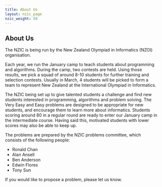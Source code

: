 ```yaml
---
title: About Us
layout: nzic_page
nzic_weight: 50
---
```


## About Us

The NZIC is being run by the New Zealand Olympiad in Informatics (NZOI) organisation.

Each year, we run the January camp to teach students about programming and algorithms. During the camp, two contests are held. Using those results, we pick a squad of around 8-10 students for further training and selection contests. Usually in March, 4 students will be picked to form a team to represent New Zealand at the International Olympiad in Informatics.

The NZIC being set up to give talented students a challenge and find new students interested in programming, algorithms and problem solving. The Very Easy and Easy problems are designed to be appropriate for new students, and encourage them to learn more about informatics. Students scoring around 80 in a regular round are ready to enter our January camp in the intermediate course. Having said this, motivated students with lower scores may also be able to keep up.

The problems are prepared by the NZIC problems committee, which consists of the following people:

- Ronald Chan
- Alan Ansell
- Ben Anderson
- Edwin Flores
- Tony Sun

If you would like to propose a problem, please let us know.
